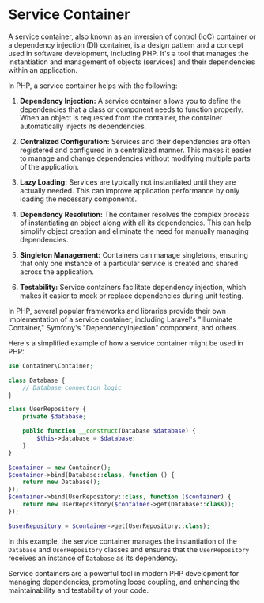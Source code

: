 # Service Container
A service container, also known as an inversion of control (IoC) container or a dependency injection (DI) container, is a design pattern and a concept used in software development, including PHP. It's a tool that manages the instantiation and management of objects (services) and their dependencies within an application.

In PHP, a service container helps with the following:

1. **Dependency Injection:** A service container allows you to define the dependencies that a class or component needs to function properly. When an object is requested from the container, the container automatically injects its dependencies.

2. **Centralized Configuration:** Services and their dependencies are often registered and configured in a centralized manner. This makes it easier to manage and change dependencies without modifying multiple parts of the application.

3. **Lazy Loading:** Services are typically not instantiated until they are actually needed. This can improve application performance by only loading the necessary components.

4. **Dependency Resolution:** The container resolves the complex process of instantiating an object along with all its dependencies. This can help simplify object creation and eliminate the need for manually managing dependencies.

5. **Singleton Management:** Containers can manage singletons, ensuring that only one instance of a particular service is created and shared across the application.

6. **Testability:** Service containers facilitate dependency injection, which makes it easier to mock or replace dependencies during unit testing.

In PHP, several popular frameworks and libraries provide their own implementation of a service container, including Laravel's "Illuminate Container," Symfony's "DependencyInjection" component, and others.

Here's a simplified example of how a service container might be used in PHP:

```php
use Container\Container;

class Database {
    // Database connection logic
}

class UserRepository {
    private $database;

    public function __construct(Database $database) {
        $this->database = $database;
    }
}

$container = new Container();
$container->bind(Database::class, function () {
    return new Database();
});
$container->bind(UserRepository::class, function ($container) {
    return new UserRepository($container->get(Database::class));
});

$userRepository = $container->get(UserRepository::class);
```

In this example, the service container manages the instantiation of the `Database` and `UserRepository` classes and ensures that the `UserRepository` receives an instance of `Database` as its dependency.

Service containers are a powerful tool in modern PHP development for managing dependencies, promoting loose coupling, and enhancing the maintainability and testability of your code.